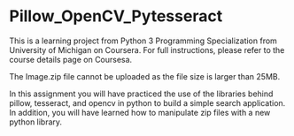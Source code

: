 # Pillow_OpenCV_Pytesseract

This is a learning project from Python 3 Programming Specialization from University of Michigan on Coursera. 
For full instructions, please refer to the course details page on Coursesa.

The Image.zip file cannot be uploaded as the file size is larger than 25MB. 

In this assignment you will have practiced the use of the libraries behind pillow, tesseract, and opencv in python to build a simple search application. In addition, you will have learned how to manipulate zip files with a new python library.
